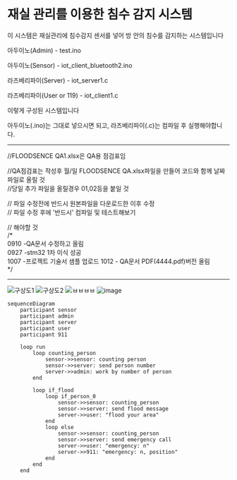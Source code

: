 # 재실 관리를 이용한 침수 감지 시스템
이 시스템은 재실관리에 침수감지 센서를 넣어 방 안의 침수를 감지하는 시스템입니다


아두이노(Admin) - test.ino

아두이노(Sensor) - iot_client_bluetooth2.ino

라즈베리파이(Server) - iot_server1.c

라즈베리파이(User or 119) - iot_client1.c


이렇게 구성된 시스템입니다

아두이노(.ino)는 그대로 넣으시면 되고, 
라즈베리파이(.c)는 컴파일 후 실행해야합니다.
*******
//FLOODSENCE QA1.xlsx은 QA용 점검표임 

//QA점검표는 작성후 월/일 FLOODSENCE QA.xlsx파일을 만들어 코드와 함께 날짜 파일로 올릴 것  
//당일 추가 파일을 올릴경우 01,02등을 붙일 것  


// 파일 수정전에 반드시 원본파일을 다운로드한 이후 수정  
// 파일 수정 후에 '반드시' 컴파일 및 테스트해보기  

// 해야할 것   
/*  
0910 -QA문서 수정하고 올림  
0927 -stm32 1차 이식 성공  
1007 -프로젝트 기술서 샘플 업로드 
1012 - QA문서 PDF(4444.pdf)버전 올림  
*/  
*******

![구상도1](https://github.com/dnfm257/2023ESWContest_free_1113/assets/143377935/c3abb5b5-275d-4972-907e-986f000fc216)
![구상도2](https://github.com/dnfm257/2023ESWContest_free_1113/assets/143377935/462bdb3a-1c8c-455d-9b4b-8dace6ce32ff)
![ㅂㅂㅂㅂ](https://github.com/dnfm257/2023ESWContest_free_1113/assets/143377935/29207f09-fb08-4d39-a457-1ff8fbbf2a94)
![image](https://github.com/dnfm257/2023ESWContest_free_1113/assets/143377935/6a883245-ce7f-452e-aff6-486ad55f433a)



```mermaid
sequenceDiagram
    participant sensor
    participant admin
    participant server
    participant user
    participant 911

    loop run
        loop counting_person
            sensor->>sensor: counting person
            sensor->>server: send person number
            server->>admin: work by number of person
        end

        loop if_flood
            loop if_person_0
                sensor->>sensor: counting_person
                sensor->>server: send flood message
                server->>user: "flood your area"
            end
            loop else
                sensor->>sensor: counting_person
                sensor->>server: send emergency call
                server->>user: "emergency: n"
                server->>911: "emergency: n, position"
            end
        end
    end
```

